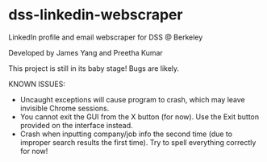 # dss-linkedin-webscraper
LinkedIn profile and email webscraper for DSS @ Berkeley

Developed by James Yang and Preetha Kumar

This project is still in its baby stage! Bugs are likely.

KNOWN ISSUES:

- Uncaught exceptions will cause program to crash, which may leave invisible Chrome sessions.
- You cannot exit the GUI from the X button (for now). Use the Exit button provided on the interface instead.
- Crash when inputting company/job info the second time (due to improper search results the first time). Try to spell everything correctly for now!
